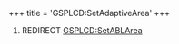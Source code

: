 +++
title = 'GSPLCD:SetAdaptiveArea'
+++

1.  REDIRECT [GSPLCD:SetABLArea](GSPLCD:SetABLArea "wikilink")